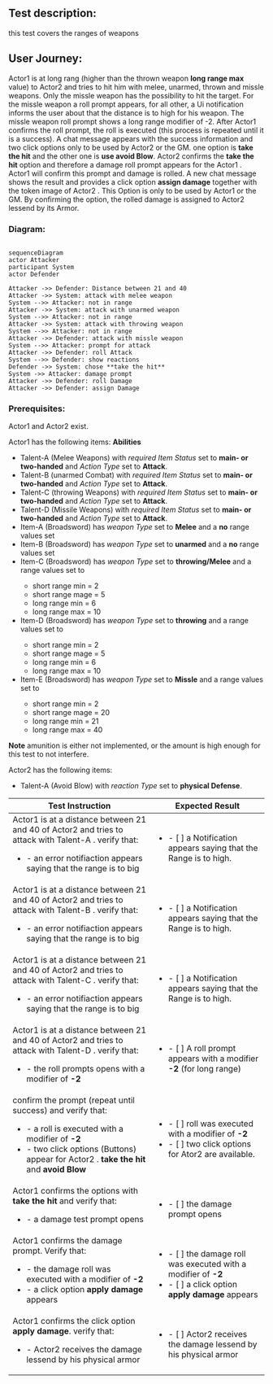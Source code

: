 ## Test description:

this test covers the ranges of weapons

## User Journey:

Actor1 <ACTOR1> is at long rang (higher than the thrown weapon **long range max** value) to Actor2 <ACTOR2> and tries to hit him with melee, unarmed, thrown and missle weapons. Only the missle weapon has the possibility to hit the target. For the missle weapon a roll prompt appears, for all other, a Ui notification informs the user about that the distance is to high for his weapon. The missle weapon roll prompt shows a long range modifier of -2. After Actor1 <ACTOR1> confirms the roll prompt, the roll is executed (this process is repeated until it is a success). A chat message appears with the success information and two click options only to be used by Actor2 <ACTOR2> or the GM. one option is **take the hit** and the other one is **use avoid Blow**. Actor2 <ACTOR2> confirms the **take the hit** option and therefore a damage roll prompt appears for the Actor1 <ACTOR1>. Actor1 <ACTOR1> will confirm this prompt and damage is rolled. A new chat message shows the result and provides a click option **assign damage** together with the token image of Actor2 <ACTOR2>. This Option is only to be used by Actor1 <ACTOR1> or the GM. By confirming the option, the rolled damage is assigned to Actor2 <ACTOR2> lessend by its Armor.

### Diagram:

```mermaid

sequenceDiagram
actor Attacker
participant System
actor Defender

Attacker ->> Defender: Distance between 21 and 40
Attacker ->> System: attack with melee weapon
System -->> Attacker: not in range
Attacker ->> System: attack with unarmed weapon
System -->> Attacker: not in range
Attacker ->> System: attack with throwing weapon
System -->> Attacker: not in range
Attacker ->> Defender: attack with missle weapon
System -->> Attacker: prompt for attack
Attacker ->> Defender: roll Attack
System -->> Defender: show reactions
Defender ->> System: chose **take the hit**
System ->> Attacker: damage prompt
Attacker ->> Defender: roll Damage
Attacker ->> Defender: assign Damage
```

### Prerequisites:

Actor1 <ACTOR1> and Actor2 <ACTOR2> exist.

Actor1 <ACTOR1> has the following items:
**Abilities**
* Talent-A <TALENT-A> (Melee Weapons) with *required Item Status* set to **main- or two-handed** and *Action Type* set to **Attack**.  
* Talent-B <TALENT-B> (unarmed Combat) with *required Item Status* set to **main- or two-handed** and *Action Type* set to **Attack**.
* Talent-C <TALENT-C> (throwing Weapons) with *required Item Status* set to **main- or two-handed** and *Action Type* set to **Attack**.
* Talent-D <TALENT-D> (Missile Weapons) with *required Item Status* set to **main- or two-handed** and *Action Type* set to **Attack**.
* Item-A <ITEM-A> (Broadsword) has *weapon Type* set to **Melee** and a **no** range values set 
* Item-B <ITEM-B> (Broadsword) has *weapon Type* set to **unarmed** and a **no** range values set 
* Item-C <ITEM-C> (Broadsword) has *weapon Type* set to **throwing/Melee** and a range values set to
  * short range min = 2
  * short range mage = 5
  * long range min = 6
  * long range max = 10
* Item-D <ITEM-D> (Broadsword) has *weapon Type* set to **throwing** and a range values set to
  * short range min = 2
  * short range mage = 5
  * long range min = 6
  * long range max = 10
* Item-E <ITEM-E> (Broadsword) has *weapon Type* set to **Missle** and a range values set to
  * short range min = 2
  * short range mage = 20
  * long range min = 21
  * long range max = 40

**Note** amunition is either not implemented, or the amount is high enough for this test to not interfere.

Actor2 <ACTOR2> has the following items:
* Talent-A <TALENT-A> (Avoid Blow) with *reaction Type* set to **physical Defense**.


| Test Instruction  | Expected Result  |
|---|---|
| Actor1 <ACTOR1> is at a distance between 21 and 40 of Actor2 <ACTOR2> and tries to attack with Talent-A <TALENT-A>. verify that: <ul><li>- an error notifiaction appears saying that the range is to big</li></ul> | <ul><li>- [ ] a Notification appears saying that the Range is to high.</li></ul> |
| Actor1 <ACTOR1> is at a distance between 21 and 40 of Actor2 <ACTOR2> and tries to attack with Talent-B <TALENT-B>. verify that: <ul><li>- an error notifiaction appears saying that the range is to big</li></ul> | <ul><li>- [ ] a Notification appears saying that the Range is to high.</li></ul> |
| Actor1 <ACTOR1> is at a distance between 21 and 40 of Actor2 <ACTOR2> and tries to attack with Talent-C <TALENT-C>. verify that: <ul><li>- an error notifiaction appears saying that the range is to big</li></ul> | <ul><li>- [ ] a Notification appears saying that the Range is to high.</li></ul> |
| Actor1 <ACTOR1> is at a distance between 21 and 40 of Actor2 <ACTOR2> and tries to attack with Talent-D <TALENT-D>. verify that: <ul><li>- the roll prompts opens with a modifier of **-2** </li></ul> | <ul><li>- [ ] A roll prompt appears with a modifier **-2** (for long range)</li></ul> |
| confirm the prompt (repeat until success) and verify that: <ul><li>- a roll is executed with a modifier of **-2** </li> <li>- two click options (Buttons) appear for Actor2 <ACTOR2>. **take the hit** and **avoid Blow** </li></ul> | <ul><li>- [ ] roll was executed with a modifier of **-2**</li> <li>- [ ] two click options for Ator2 <ACTOR2> are available. </li></ul> |
| Actor1 <ACTOR1> confirms the options with **take the hit** and verify that: <ul><li>- a damage test prompt opens </li></ul>  | <ul><li>- [ ] the damage prompt opens </li> </ul> |
| Actor1 <ACTOR1> confirms the damage prompt. Verify that: <ul><li>- the damage roll was executed with a modifier of **-2** </li><li>- a click option **apply damage** appears </li></ul>  | <ul><li>- [ ] the damage roll was executed with  a modifier of **-2** </li> <li>- [ ] a click option **apply damage** appears</li></ul> |
| Actor1 <ACTOR1> confirms the click option **apply damage**. verify that: <ul><li>-  Actor2 <ACTOR2> receives the damage lessend by his physical armor </li></ul>  | <ul><li>- [ ] Actor2 <ACTOR2> receives the damage lessend by his physical armor</li> </ul> |
